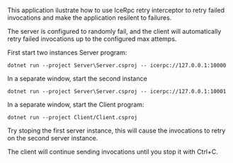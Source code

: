 This application ilustrate how to use IceRpc retry interceptor to retry failed invocations and make the application
resilent to failures.

The server is configured to randomly fail, and the client will automatically retry failed invocations up to the configured
max attemps.

First start two instances Server program:
```
dotnet run --project Server\Server.csproj -- icerpc://127.0.0.1:10000
```

In a separate window, start the second instance
```
dotnet run --project Server\Server.csproj -- icerpc://127.0.0.1:10001
```

In a separate window, start the Client program:
```
dotnet run --project Client/Client.csproj
```

Try stoping the first server instance, this will cause the invocations to retry on the second server instance.

The client will continue sending invocations until you stop it with Ctrl+C.
